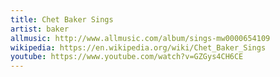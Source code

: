 ```yaml
---
title: Chet Baker Sings
artist: baker
allmusic: http://www.allmusic.com/album/sings-mw0000654109
wikipedia: https://en.wikipedia.org/wiki/Chet_Baker_Sings
youtube: https://www.youtube.com/watch?v=GZGys4CH6CE
---
```

